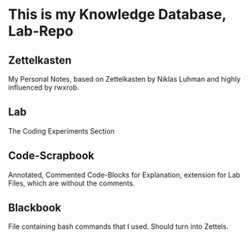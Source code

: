 # This is my Knowledge Database, Lab-Repo

## Zettelkasten

My Personal Notes, based on Zettelkasten by Niklas Luhman and highly influenced by rwxrob.

## Lab

The Coding Experiments Section

## Code-Scrapbook

Annotated, Commented Code-Blocks for Explanation, extension for Lab Files, which are without the comments.

## Blackbook

File containing bash commands that I used. Should turn into Zettels.
